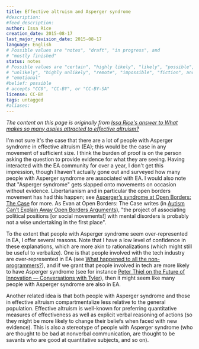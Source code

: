 ```yaml
---
title: Effective altruism and Asperger syndrome
#description: 
#feed_description: 
author: Issa Rice
creation_date: 2015-08-17
last_major_revision_date: 2015-08-17
language: English
# Possible values are "notes", "draft", "in progress", and
# "mostly finished"
status: notes
# Possible values are "certain", "highly likely", "likely", "possible",
# "unlikely", "highly unlikely", "remote", "impossible", "fiction", and
# "emotional"
#belief: possible
# accepts "CC0", "CC-BY", or "CC-BY-SA"
license: CC-BY
tags: untagged
#aliases: 
---
```


*The content on this page is originally from [Issa Rice's answer to What makes so many aspies attracted to effective altruism?](https://www.quora.com/What-makes-so-many-aspies-attracted-to-effective-altruism/answer/Issa-Rice)*

I'm not sure it's the case that there are a
lot of people with Asperger syndrome in effective altruism (EA); this
would be the case in any movement of sufficient size. I think the burden
of proof is on the person asking the question to provide evidence for
what they are seeing. Having interacted with the EA community for over a
year, I don't get this impression, though I haven't actually gone out
and surveyed how many people with Asperger syndrome are associated with
EA. I would also note that "Asperger syndrome" gets slapped onto
movements on occasion without evidence. Libertarianism and in particular
the open borders movement has had this happen; see [Asperger’s syndrome at Open Borders: The
Case](http://openborders.info/aspergers-syndrome/) for more. As
Evan at Open Borders: The Case writes (in [Autism Can’t Explain Away Open Borders
Arguments](http://openborders.info/blog/autism-cant-explain-away-open-borders-arguments/)),
"the project of associating political positions \[or social movements!\]
with mental disorders is probably not a wise undertaking in the first
place".

To the extent that people with Asperger syndrome seem over-represented
in EA, I offer several reasons. Note that I have a low level of
confidence in these explanations, which are more akin to
rationalizations (which might still be useful to verbalize). One is that
people involved with the tech industry are over-represented in EA (see
[What happened to all the
non-programmers?](http://www.benkuhn.net/nonprog)), and if we
grant that people involved in tech are more likely to have Asperger
syndrome (see for instance [Peter Thiel on
the Future of Innovation — Conversations with
Tyler](https://medium.com/conversations-with-tyler/peter-thiel-on-the-future-of-innovation-77628a43c0dd)),
then it might seem like many people with Asperger syndrome are also in
EA.

Another related idea is that both people with Asperger syndrome and
those in effective altruism compartmentalize less relative to the
general population. Effective altruism is well-known for preferring
quantitative measures of effectiveness as well as explicit verbal
reasoning of actions (so they might be more likely to change their
beliefs when faced with new evidence). This is also a stereotype of
people with Asperger syndrome (who are thought to be bad at nonverbal
communication, are thought to be savants who are good at quantitative
subjects, and so on).
